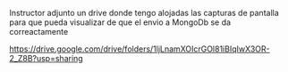  Instructor adjunto un drive donde tengo alojadas las capturas de pantalla para que pueda visualizar de que el envio a MongoDb se da correactamente

https://drive.google.com/drive/folders/1ljLnamXOIcrGOl81iBIqIwX3OR-2_Z8B?usp=sharing
